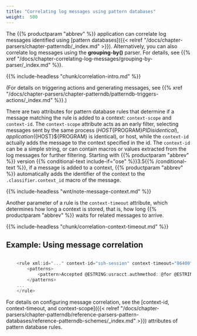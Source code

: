 ```yaml
---
title: "Correlating log messages using pattern databases"
weight:  500
---
```

<!-- DISCLAIMER: This file is based on the syslog-ng Open Source Edition documentation https://github.com/balabit/syslog-ng-ose-guides/commit/2f4a52ee61d1ea9ad27cb4f3168b95408fddfdf2 and is used under the terms of The syslog-ng Open Source Edition Documentation License. The file has been modified by Axoflow. -->

The {{% productparam "abbrev" %}} application can correlate log messages identified using [pattern databases]({{< relref "/docs/chapter-parsers/chapter-patterndb/_index.md" >}}). Alternatively, you can also correlate log messages using the **grouping-by()** parser. For details, see {{% xref "/docs/chapter-correlating-log-messages/grouping-by-parser/_index.md" %}}.

{{% include-headless "chunk/correlation-intro.md" %}}

(For details on triggering actions and generating messages, see {{% xref "/docs/chapter-parsers/chapter-patterndb/patterndb-triggers-actions/_index.md" %}}.)

There are two attributes for pattern database rules that determine if a message matching the rule is added to a context: `context-scope` and `context-id`. The `context-scope` attribute acts as an early filter, selecting messages sent by the same process (${HOST}${PROGRAM}${PID} is identical), application (${HOST}${PROGRAM} is identical), or host, while the `context-id` actually adds the message to the context specified in the id. The `context-id` can be a simple string, or can contain macros or values extracted from the log messages for further filtering. Starting with {{% productparam "abbrev" %}} version {{% conditional-text include-if="ose" %}}3.5{{% /conditional-text %}}, if a message is added to a context, {{% productparam "abbrev" %}} automatically adds the identifier of the context to the `.classifier.context_id` macro of the message.

{{% include-headless "wnt/note-message-context.md" %}}

Another parameter of a rule is the `context-timeout` attribute, which determines how long a context is stored, that is, how long {{% productparam "abbrev" %}} waits for related messages to arrive.

{{% include-headless "chunk/correlation-context-timeout.md" %}}


## Example: Using message correlation

```c

    <rule xml:id="..." context-id="ssh-session" context-timeout="86400" context-scope="process">
        <patterns>
            <pattern>Accepted @ESTRING:usracct.authmethod: @for @ESTRING:usracct.username: @from @ESTRING:usracct.device: @port @ESTRING:: @@ANYSTRING:usracct.service@</pattern>
        </patterns>
    ...
    </rule>

```


For details on configuring message correlation, see the [context-id, context-timeout, and context-scope]({{< relref "/docs/chapter-parsers/chapter-patterndb/reference-parsers-pattern-databases/reference-patterndb-schemes/_index.md" >}}) attributes of pattern database rules.

